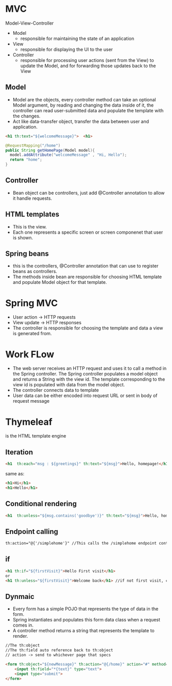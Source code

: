 # MVC
Model-View-Controller
- Model
  - responsible for maintaining the state of an application
- View
  - responsible for displaying the UI to the user
- Controller
  - responsible for processing user actions (sent from the View) to update the Model, and for forwarding those updates back to the View
  
## Model
- Model are the objects, every controller method can take an optional Model argument, by reading and changing the data inside of it, the controller can read user-submitted data and populate the template with the changes. 
- Act like data-transfer object, transfer the data between user and application.
```html
<h1 th:text="${welcomeMessage}">  <h1>
```

```java
@RequestMapping("/home")
public String getHomePage(Model model){
  model.addAttribute("welcomeMessage" , "Hi, Hello");
  return "home";
}
```

## Controller
- Bean object can be controllers, just add @Controller annotation to allow it handle requests.
  
## HTML templates
- This is the view.
- Each one represents a specific screen or screen componenet that user is shown.

## Spring beans
- this is the controllers, @Controller annotation that can use to register beans as controllers.
- The methods inside bean are responsible for choosing HTML template and populate Model object for that template.

# Spring MVC
- User action -> HTTP requests
- View update -> HTTP responses
- The controller is responsible for choosing the template and data a view is generated from. 

# Work FLow
- The web server receives an HTTP request and uses it to call a method in the Spring controller. The Spring controller populates a model object and returns a String with the view id. The template corresponding to the view id is populated with data from the model object.
- The controller connects data to template
- User data can be either encoded into request URL or sent in body of request message

# Thymeleaf
is the HTML template engine

## Iteration 
```html
<h1  th:each="msg : ${greetings}" th:text="${msg}">Hello, homepage!</h1>
```
same as:
```html
<h1>Hi</h1>
<h1>Hello</h1>
```
## Conditional rendering
```html
<h1  th:unless="${msg.contains('goodbye')}" th:text="${msg}">Hello, homepage!</h1>
```

## Endpoint calling
```html
th:action="@{'/simplehome'}" //This calls the /simplehome endpoint controller, 
```

## if
```html
<h1 th:if="${firstVisit}">Hello First visit</h1>
or
<h1 th:unless="${firstVisit}">Welcome back</h1> //if not first visit, cout welcome back
```

## Dynmaic 
- Every form has a simple POJO that represents the type of data in the form.
- Spring instantiates and populates this form data class when a request comes in.
- A controller method returns a string that represents the template to render.
```html
//The th:object
//The th:field auto reference back to th:object
// action -> send to whichever page that specs

<form th:object="${newMessage}" th:action="@{/home}" action="#" method="POST">
    <input th:field="*{text}" type="text">
    <input type="submit">
</form>
```


